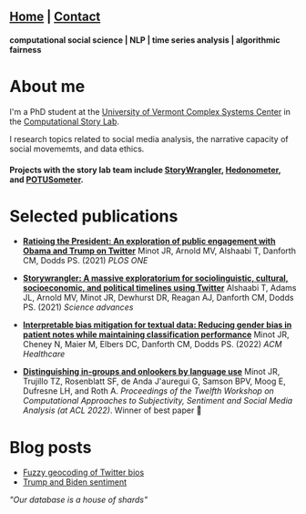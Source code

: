 ## [Home](index.md) | [Contact](contact.md)

#### computational social science | NLP | time series analysis | algorithmic fairness

# About me


I'm a PhD student at the [University of Vermont Complex Systems Center](https://twitter.com/uvmcomplexity) in the [Computational Story Lab](https://twitter.com/compstorylab).

I research topics related to social media analysis, the narrative capacity of social movememts, and data ethics.


#### Projects with the story lab team include [StoryWrangler](https://storywrangling.org), [Hedonometer](https://hedonometer.org), and [POTUSometer](http://compstorylab.org/potusometer/).

# Selected publications

- [**Ratioing the President: An exploration of public engagement with Obama and Trump on Twitter**](https://journals.plos.org/plosone/article?id=10.1371/journal.pone.0248880)
Minot JR, Arnold MV, Alshaabi T, Danforth CM, Dodds PS. (2021) _PLOS ONE_

- [**Storywrangler: A massive exploratorium for sociolinguistic, cultural, socioeconomic, and political timelines using Twitter**](https://www.science.org/doi/full/10.1126/sciadv.abe6534) 
Alshaabi T, Adams JL, Arnold MV, Minot JR, Dewhurst DR, Reagan AJ, Danforth CM, Dodds PS. (2021) _Science advances_

- [**Interpretable bias mitigation for textual data: Reducing gender bias
in patient notes while maintaining classification performance**](https://dl.acm.org/doi/pdf/10.1145/3524887) Minot JR, Cheney N, Maier M, Elbers DC, Danforth CM, Dodds PS. (2022) _ACM Healthcare_

- [**Distinguishing in-groups and onlookers by language use**](https://aclanthology.org/2022.wassa-1.15/) Minot JR, Trujillo TZ, Rosenblatt SF, de Anda J\'auregui G, Samson BPV, Moog E, Dufresne LH, and Roth A. _Proceedings of the Twelfth Workshop on Computational Approaches to Subjectivity, Sentiment and Social Media Analysis (at ACL 2022)_. Winner of best paper 🎉 



# Blog posts 
* [Fuzzy geocoding of Twitter bios](blog/post_1/post_1.md)
* [Trump and Biden sentiment](blog/post_2/post_2.md)




_"Our database is a house of shards"_
